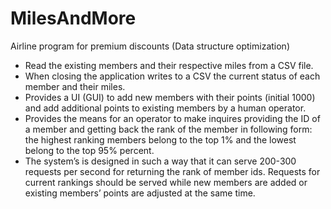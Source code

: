 # MilesAndMore
Airline program for premium discounts (Data structure optimization)

- Read the existing members and their respective miles from a CSV file.
- When closing the application writes to a CSV the current status of each member and their miles.
- Provides a UI (GUI) to add new members with their points (initial 1000) and add additional points to existing members by a human operator.
- Provides the means for an operator to make inquires providing the ID of a member and getting back the rank of the member in following form: the highest ranking members belong to the top 1% and the lowest belong to the top 95% percent.
- The system’s is designed in such a way that it can serve 200-300 requests per second for returning the rank of member ids. Requests for current rankings should be served while new members are added or existing members’ points are adjusted at the same time.
